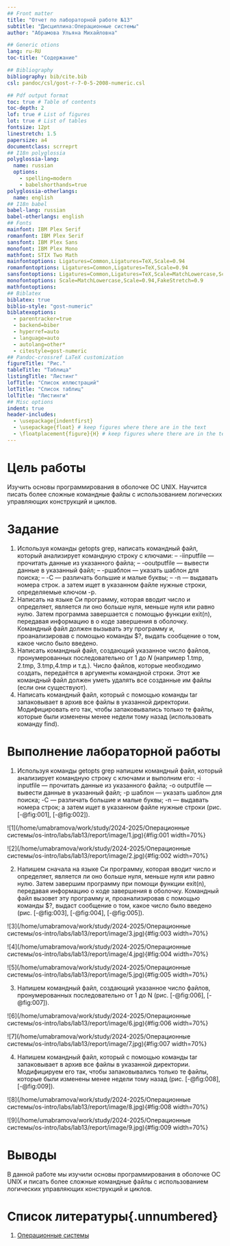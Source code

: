 ```yaml
---
## Front matter
title: "Отчет по лабораторной работе №13"
subtitle: "Дисциплина:Операционные системы"
author: "Абрамова Ульяна Михайловна"

## Generic otions
lang: ru-RU
toc-title: "Содержание"

## Bibliography
bibliography: bib/cite.bib
csl: pandoc/csl/gost-r-7-0-5-2008-numeric.csl

## Pdf output format
toc: true # Table of contents
toc-depth: 2
lof: true # List of figures
lot: true # List of tables
fontsize: 12pt
linestretch: 1.5
papersize: a4
documentclass: scrreprt
## I18n polyglossia
polyglossia-lang:
  name: russian
  options:
	- spelling=modern
	- babelshorthands=true
polyglossia-otherlangs:
  name: english
## I18n babel
babel-lang: russian
babel-otherlangs: english
## Fonts
mainfont: IBM Plex Serif
romanfont: IBM Plex Serif
sansfont: IBM Plex Sans
monofont: IBM Plex Mono
mathfont: STIX Two Math
mainfontoptions: Ligatures=Common,Ligatures=TeX,Scale=0.94
romanfontoptions: Ligatures=Common,Ligatures=TeX,Scale=0.94
sansfontoptions: Ligatures=Common,Ligatures=TeX,Scale=MatchLowercase,Scale=0.94
monofontoptions: Scale=MatchLowercase,Scale=0.94,FakeStretch=0.9
mathfontoptions:
## Biblatex
biblatex: true
biblio-style: "gost-numeric"
biblatexoptions:
  - parentracker=true
  - backend=biber
  - hyperref=auto
  - language=auto
  - autolang=other*
  - citestyle=gost-numeric
## Pandoc-crossref LaTeX customization
figureTitle: "Рис."
tableTitle: "Таблица"
listingTitle: "Листинг"
lofTitle: "Список иллюстраций"
lotTitle: "Список таблиц"
lolTitle: "Листинги"
## Misc options
indent: true
header-includes:
  - \usepackage{indentfirst}
  - \usepackage{float} # keep figures where there are in the text
  - \floatplacement{figure}{H} # keep figures where there are in the text
---
```


# Цель работы

Изучить основы программирования в оболочке ОС UNIX. Научится писать более
сложные командные файлы с использованием логических управляющих конструкций
и циклов.

# Задание

1. Используя команды getopts grep, написать командный файл, который анализирует
командную строку с ключами:
– -iinputfile — прочитать данные из указанного файла;
– -ooutputfile — вывести данные в указанный файл;
– -pшаблон — указать шаблон для поиска;
– -C — различать большие и малые буквы;
– -n — выдавать номера строк.
а затем ищет в указанном файле нужные строки, определяемые ключом -p.
2. Написать на языке Си программу, которая вводит число и определяет, является ли оно
больше нуля, меньше нуля или равно нулю. Затем программа завершается с помощью
функции exit(n), передавая информацию в о коде завершения в оболочку. Командный файл должен вызывать эту программу и, проанализировав с помощью команды
$?, выдать сообщение о том, какое число было введено.
3. Написать командный файл, создающий указанное число файлов, пронумерованных
последовательно от 1 до 𝑁 (например 1.tmp, 2.tmp, 3.tmp,4.tmp и т.д.). Число файлов,
которые необходимо создать, передаётся в аргументы командной строки. Этот же командный файл должен уметь удалять все созданные им файлы (если они существуют).
4. Написать командный файл, который с помощью команды tar запаковывает в архив
все файлы в указанной директории. Модифицировать его так, чтобы запаковывались
только те файлы, которые были изменены менее недели тому назад (использовать
команду find).


# Выполнение лабораторной работы

1. Используя команды getopts grep напишем командный файл, который анализирует командную строку с ключами и выполним его: -i inputfile — прочитать данные из указанного файла; -o outputfile — вывести данные в указанный файл; -p шаблон — указать шаблон для поиска; -C — различать большие и малые буквы; -n — выдавать номера строк;
а затем ищет в указанном файле нужные строки (рис. [-@fig:001], [-@fig:002]).

![1](/home/umabramova/work/study/2024-2025/Операционные системы/os-intro/labs/lab13/report/image/1.jpg){#fig:001 width=70%}

![2](/home/umabramova/work/study/2024-2025/Операционные системы/os-intro/labs/lab13/report/image/2.jpg){#fig:002 width=70%}

2. Напишем сначала на языке Си программу, которая вводит число и определяет, является ли оно больше нуля, меньше нуля или равно нулю. Затем завершим программу при помощи функции exit(n), передавая информацию о коде завершения в оболочку. Командный файл вызовет эту программу и, проанализировав с помощью команды $?, выдаст сообщение о том, какое число было введено (рис. [-@fig:003], [-@fig:004], [-@fig:005]).

![3](/home/umabramova/work/study/2024-2025/Операционные системы/os-intro/labs/lab13/report/image/3.jpg){#fig:003 width=70%}

![4](/home/umabramova/work/study/2024-2025/Операционные системы/os-intro/labs/lab13/report/image/4.jpg){#fig:004 width=70%}

![5](/home/umabramova/work/study/2024-2025/Операционные системы/os-intro/labs/lab13/report/image/5.jpg){#fig:005 width=70%}

3. Напишем командный файл, создающий указанное число файлов, пронумерованных последовательно от 1 до N (рис. [-@fig:006], [-@fig:007]).

![6](/home/umabramova/work/study/2024-2025/Операционные системы/os-intro/labs/lab13/report/image/6.jpg){#fig:006 width=70%}

![7](/home/umabramova/work/study/2024-2025/Операционные системы/os-intro/labs/lab13/report/image/7.jpg){#fig:007 width=70%}

4. Напишем командный файл, который с помощью команды tar запаковывает в архив все файлы в указанной директории. Модифицируем его так, чтобы запаковывались только те файлы, которые были изменены менее недели тому назад (рис. [-@fig:008], [-@fig:009]).

![8](/home/umabramova/work/study/2024-2025/Операционные системы/os-intro/labs/lab13/report/image/8.jpg){#fig:008 width=70%}

![9](/home/umabramova/work/study/2024-2025/Операционные системы/os-intro/labs/lab13/report/image/9.jpg){#fig:009 width=70%}

# Выводы

В данной работе мы изучили основы программирования в оболочке ОС UNIX и писать более сложные командные файлы с использованием логических управляющих конструкций и циклов.

# Список литературы{.unnumbered}

1. [Операционные системы](https://esystem.rudn.ru/pluginfile.php/2586732/mod_resource/content/5/011-lab_shell_prog_2.pdf)
